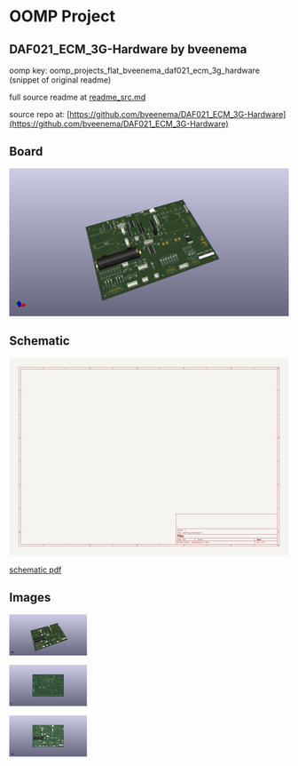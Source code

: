 # OOMP Project  
## DAF021_ECM_3G-Hardware  by bveenema  
  
oomp key: oomp_projects_flat_bveenema_daf021_ecm_3g_hardware  
(snippet of original readme)  
  
  
  full source readme at [readme_src.md](readme_src.md)  
  
source repo at: [https://github.com/bveenema/DAF021_ECM_3G-Hardware](https://github.com/bveenema/DAF021_ECM_3G-Hardware)  
## Board  
  
[![working_3d.png](working_3d_600.png)](working_3d.png)  
## Schematic  
  
[![working_schematic.png](working_schematic_600.png)](working_schematic.png)  
  
[schematic pdf](working_schematic.pdf)  
## Images  
  
[![working_3d.png](working_3d_140.png)](working_3d.png)  
  
[![working_3d_back.png](working_3d_back_140.png)](working_3d_back.png)  
  
[![working_3d_front.png](working_3d_front_140.png)](working_3d_front.png)  
